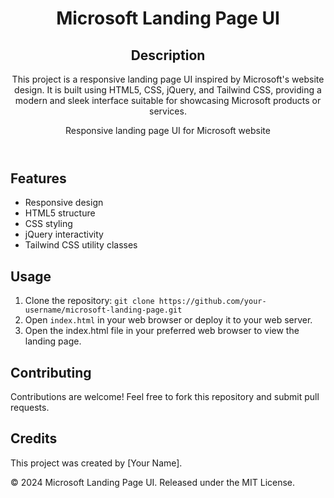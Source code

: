 <!DOCTYPE html>
<html lang="en">
<head>
    <meta charset="UTF-8">
    <meta name="viewport" content="width=device-width, initial-scale=1.0">
    <title>Microsoft Landing Page UI - README</title>
</head>
<body>

<header>
    <h1>Microsoft Landing Page UI</h1>
  <h2>Description</h2>
This project is a responsive landing page UI inspired by Microsoft's website design. It is built using HTML5, CSS, jQuery, and Tailwind CSS, providing a modern and sleek interface suitable for showcasing Microsoft products or services.
    <p>Responsive landing page UI for Microsoft website</p>
</header>

<section>
    <h2>Features</h2>
    <ul>
        <li>Responsive design</li>
        <li>HTML5 structure</li>
        <li>CSS styling</li>
        <li>jQuery interactivity</li>
        <li>Tailwind CSS utility classes</li>
    </ul>
</section>

<section>
    <h2>Usage</h2>
    <ol>
        <li>Clone the repository: <code>git clone https://github.com/your-username/microsoft-landing-page.git</code></li>
        <li>Open <code>index.html</code> in your web browser or deploy it to your web server.</li>
            <li>Open the index.html file in your preferred web browser to view the landing page.</li>
    </ol>
</section>

<section>
    <h2>Contributing</h2>
    <p>Contributions are welcome! Feel free to fork this repository and submit pull requests.</p>
</section>

<section>
    <h2>Credits</h2>
    <p>This project was created by [Your Name].</p>
</section>

<footer>
    <p>© 2024 Microsoft Landing Page UI. Released under the MIT License.</p>
</footer>

</body>
</html>
